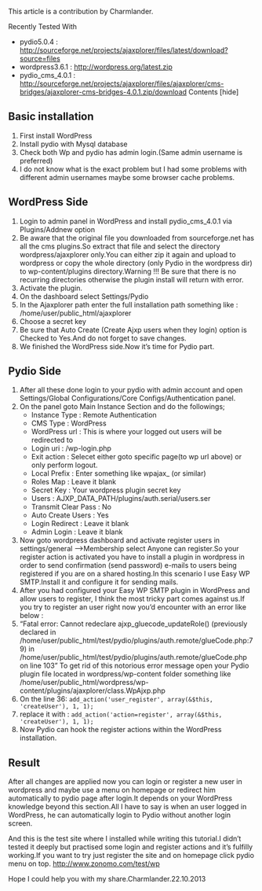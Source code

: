 This article is a contribution by Charmlander.

Recently Tested With

+ pydio5.0.4 : http://sourceforge.net/projects/ajaxplorer/files/latest/download?source=files
+ wordpress3.6.1 : http://wordpress.org/latest.zip
+ pydio_cms_4.0.1 : http://sourceforge.net/projects/ajaxplorer/files/ajaxplorer/cms-bridges/ajaxplorer-cms-bridges-4.0.1.zip/download
Contents [hide]

## Basic installation
1. First install WordPress
2. Install pydio with Mysql database
3. Check both Wp and pydio has admin login.(Same admin username is preferred)
4. I do not know what is the exact problem but I had some problems with different admin usernames maybe some browser cache problems.

## WordPress Side
1. Login to admin panel in WordPress and install pydio_cms_4.0.1 via Plugins/Addnew option
2. Be aware that the original file you downloaded from sourceforge.net has all the cms plugins.So extract that file and select the directory wordpress/ajaxplorer only.You can either zip it again and upload to wordpress or copy the whole directory (only Pydio in the wordpress dir) to wp-content/plugins directory.Warning !!! Be sure that there is no recurring directories otherwise the plugin install will return with error.
3. Activate the plugin.
4. On the dashboard select Settings/Pydio
5. In the Ajaxplorer path enter the full installation path something like : /home/user/public_html/ajaxplorer
6. Choose a secret key
7. Be sure that Auto Create (Create Ajxp users when they login) option is Checked to Yes.And do not forget to save changes.
8. We finished the WordPress side.Now it’s time for Pydio part.

## Pydio Side
1. After all these done login to your pydio with admin account and open Settings/Global Configurations/Core Configs/Authentication panel.
2. On the panel goto Main Instance Section and do the followings;
    - Instance Type : Remote Authentication
    - CMS Type : WordPress
    - WordPress url : This is where your logged out users will be redirected to
    - Login uri : /wp-login.php
    - Exit action : Selecet either goto specific page(to wp url above) or only perform logout.
    - Local Prefix : Enter something like wpajax_ (or similar)
    - Roles Map : Leave it blank
    - Secret Key : Your wordpress plugin secret key
    - Users : AJXP_DATA_PATH/plugins/auth.serial/users.ser
    - Transmit Clear Pass : No
    - Auto Create Users : Yes
    - Login Redirect : Leave it blank
    - Admin Login : Leave it blank
3. Now goto wordpress dashboard and activate register users in settings/general —>Membership select Anyone can register.So your register action is activated you have to install a plugin in wordpress in order to send confirmation (send password) e-mails to users being registered if you are on a shared hosting.In this scenario I use Easy WP SMTP.Install it and configure it for sending mails.
4. After you had configured your Easy WP SMTP plugin in WordPress and allow users to register, I think the most tricky part comes against us.If you try to register an user right now you’d encounter with an error like below :
5. “Fatal error: Cannot redeclare ajxp_gluecode_updateRole() (previously declared in /home/user/public_html/test/pydio/plugins/auth.remote/glueCode.php:79) in /home/user/public_html/test/pydio/plugins/auth.remote/glueCode.php on line 103”
To get rid of this notorious error message open your Pydio plugin file located in wordpress/wp-content folder something like /home/user/public_html/wordpress/wp-content/plugins/ajaxplorer/class.WpAjxp.php
6. On the line 36:
`add_action('user_register', array(&$this, 'createUser'), 1, 1);`
7. replace it with :
`add_action('action=register', array(&$this, 'createUser'), 1, 1);`
8. Now Pydio can hook the register actions within the WordPress installation.

## Result
After all changes are applied now you can login or register a new user in wordpress and maybe use a menu on homepage or redirect him automatically to pydio page after login.It depends on your WordPress knowledge beyond this section.All I have to say is when an user logged in WordPress, he can automatically login to Pydio without another login screen.

And this is the test site where I installed while writing this tutorial.I didn’t tested it deeply but practised some login and register actions and it’s fulfilly working.If you want to try just register the site and on homepage click pydio menu on top. http://www.zonomo.com/test/wp

Hope I could help you with my share.Charmlander.22.10.2013